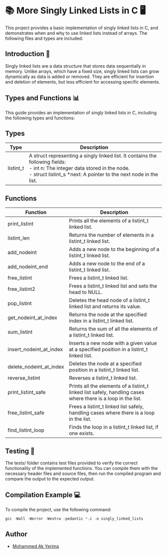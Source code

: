 # 📚 More Singly Linked Lists in C 🖥️

This project provides a basic implementation of singly linked lists in C, and demonstrates when and why to use linked lists instead of arrays. The following files and types are included:

## Introduction 📝

Singly linked lists are a data structure that stores data sequentially in memory. Unlike arrays, which have a fixed size, singly linked lists can grow dynamically as data is added or removed. They are efficient for insertion and deletion of elements, but less efficient for accessing specific elements.

## Types and Functions 📊

This guide provides an implementation of singly linked lists in C, including the following types and functions:

## Types

Type | Description
---- | -----------
listint_t | A struct representing a singly linked list. It contains the following fields: <br> - int n: The integer data stored in the node. <br> - struct listint_s *next: A pointer to the next node in the list.

## Functions

Function | Description
-------- | -----------
print_listint | Prints all the elements of a listint_t linked list.
listint_len | Returns the number of elements in a listint_t linked list.
add_nodeint | Adds a new node to the beginning of a listint_t linked list.
add_nodeint_end | Adds a new node to the end of a listint_t linked list.
free_listint | Frees a listint_t linked list.
free_listint2 | Frees a listint_t linked list and sets the head to NULL.
pop_listint | Deletes the head node of a listint_t linked list and returns its value.
get_nodeint_at_index | Returns the node at the specified index in a listint_t linked list.
sum_listint | Returns the sum of all the elements of a listint_t linked list.
insert_nodeint_at_index | Inserts a new node with a given value at a specified position in a listint_t linked list.
delete_nodeint_at_index | Deletes the node at a specified position in a listint_t linked list.
reverse_listint | Reverses a listint_t linked list.
print_listint_safe | Prints all the elements of a listint_t linked list safely, handling cases where there is a loop in the list.
free_listint_safe | Frees a listint_t linked list safely, handling cases where there is a loop in the list.
find_listint_loop | Finds the loop in a listint_t linked list, if one exists.

## Testing 🧪

The tests/ folder contains test files provided to verify the correct functionality of the implemented functions. You can compile them with the necessary header files and source files, then run the compiled program and compare the output to the expected output.

## Compilation Example 💻

To compile the project, use the following command:

```C
gcc -Wall -Werror -Wextra -pedantic *.c -o singly_linked_lists
```

## Author
- [Mohammed Ak Yerima](https://www.linkedin.com/in/mohammed-abba-kaka-a69144195/)
